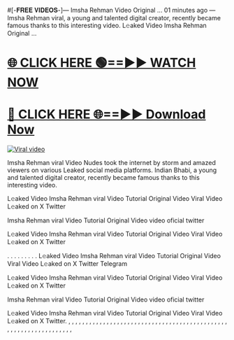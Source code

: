 #[-𝐅𝐑𝐄𝐄 𝐕𝐈𝐃𝐄𝐎𝐒-]— Imsha Rehman Video Original ...
01 minutes ago — Imsha Rehman viral, a young and talented digital creator, recently became famous thanks to this interesting video. L𝚎aked Video Imsha Rehman Original ...

<h1><a href="https://viralvideo2k25.blogspot.com/2025/02/xxx-videos-viral-git-hub.html" rel="nofollow">🌐 CLICK HERE 🟢==►► WATCH NOW</a></h1>


<h1><a href="https://viralvideo2k25.blogspot.com/2025/02/xxx-videos-viral-git-hub.html" rel="nofollow"> 🔴 CLICK HERE 🌐==►► Download Now</a></h1>


<p><a href="https://viralvideo2k25.blogspot.com/2025/02/xxx-videos-viral-git-hub.html" rel="nofollow"><img src="https://i.imgur.com/dJHk4Zq.gif" alt="Viral video"></a></p>

Imsha Rehman viral Video Nudes took the internet by storm and amazed viewers on various Leaked social media platforms. Indian Bhabi, a young and talented digital creator, recently became famous thanks to this interesting video.

L𝚎aked Video Imsha Rehman viral Video Tutorial Original Video Viral Video L𝚎aked on X Twitter

Imsha Rehman viral Video Tutorial Original Video video oficial twitter

L𝚎aked Video Imsha Rehman viral Video Tutorial Original Video Viral Video L𝚎aked on X Twitter

. . . . . . . . . L𝚎aked Video Imsha Rehman viral Video Tutorial Original Video Viral Video L𝚎aked on X Twitter Telegram

L𝚎aked Video Imsha Rehman viral Video Tutorial Original Video Viral Video L𝚎aked on X Twitter

Imsha Rehman viral Video Tutorial Original Video video oficial twitter

L𝚎aked Video Imsha Rehman viral Video Tutorial Original Video Viral Video L𝚎aked on X Twitter. , , , , , , , , , , , , , , , , , , , , , , , , , , , , , , , , , , , , , , , , , , , , , , , , , , , , , , , , , , , , , , , , ,
